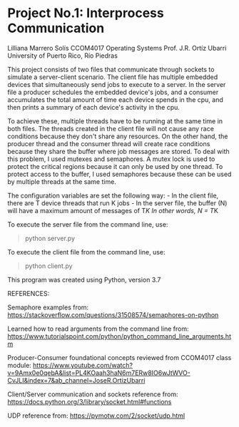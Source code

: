 # Project No.1: Interprocess Communication

Lilliana Marrero Solís 
CCOM4017 Operating Systems
Prof. J.R. Ortíz Ubarri
University of Puerto Rico, Río Piedras


This project consists of two files that communicate through sockets to simulate a server-client scenario. 
The client file has multiple embedded devices that simultaneously send jobs to execute to a server. In the server file 
a producer schedules the embedded device's jobs, and a consumer accumulates the total amount of time each 
device spends in the cpu, and then prints a summary of each device's activity in the cpu.

To achieve these, multiple threads have to be running at the same time in both files. The threads created in the client 
file will not cause any race conditions because they don't share any resources. On the other hand, the producer thread
and the consumer thread will create race conditions because they share the buffer where job messages are stored.
To deal with this problem, I used mutexes and semaphores. A mutex lock is used to protect the critical regions because 
it can only be used by one thread. To protect access to the buffer, I used semaphores because these can be used by
multiple threads at the same time.

The configuration variables are set the following way: 
    - In the client file, there are T device threads that run K jobs
    - In the server file, the buffer (N) will have a maximum amount of messages of T*K
      In other words, N = T*K

To execute the server file from the command line, use:
> python server.py <server address> <server port>

To execute the client file from the command line, use:
> python client.py <server address> <server port>


This program was created using Python, version 3.7


REFERENCES:

Semaphore examples from: 
https://stackoverflow.com/questions/31508574/semaphores-on-python

Learned how to read arguments from the command line from:
https://www.tutorialspoint.com/python/python_command_line_arguments.htm

Producer-Consumer foundational concepts reviewed from CCOM4017 class module: 
https://www.youtube.com/watch?v=9Amx0e0qebA&list=PL4KOaah3haN6m7ERw8IO6wJtWVO-CvJLI&index=7&ab_channel=JoseR.OrtizUbarri

Client/Server communication and sockets reference from:
https://docs.python.org/3/library/socket.html#functions 

UDP reference from:
https://pymotw.com/2/socket/udp.html





